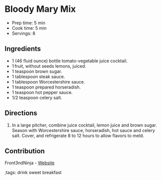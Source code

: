 # Bloody Mary Mix

- Prep time: 5 min
- Cook time: 5 min
- Servings: 8

## Ingredients

- 1 (46 fluid ounce) bottle tomato-vegetable juice cocktail.
- 1 fruit, without seeds lemons, juiced.
- 1 teaspoon brown sugar.
- 1 tablespoon steak sauce.
- 1 tablespoon Worcestershire sauce.
- 1 teaspoon prepared horseradish.
- 1 teaspoon hot pepper sauce.
- 1/2 teaspoon celery salt.

## Directions

1. In a large pitcher, combine juice cocktail, lemon juice and brown sugar.
   Season with Worcestershire sauce, horseradish, hot sauce and celery salt.
   Cover, and refrigerate 8 to 12 hours to allow flavors to meld.

## Contribution

Front3ndNinja - [Website](https://github.com/Front3ndNinja)

;tags: drink sweet breakfast
